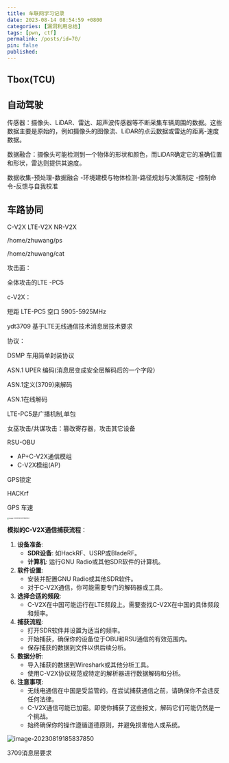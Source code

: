 ```yaml
---
title: 车联网学习记录
date: 2023-08-14 08:54:59 +0800
categories: [漏洞利用总结]
tags: [pwn, ctf]
permalink: /posts/id=70/
pin: false
published:
---
```




## Tbox(TCU)













## 自动驾驶

传感器：摄像头、LiDAR、雷达、超声波传感器等不断采集车辆周围的数据。这些数据主要是原始的，例如摄像头的图像流、LiDAR的点云数据或雷达的距离-速度数据。

数据融合：摄像头可能检测到一个物体的形状和颜色，而LiDAR确定它的准确位置和形状，雷达则提供其速度。

数据收集-预处理-数据融合 -环境建模与物体检测-路径规划与决策制定 -控制命令-反馈与自我校准











## 车路协同

C-V2X   LTE-V2X  NR-V2X



/home/zhuwang/ps

/home/zhuwang/cat

攻击面：

全体攻击的LTE -PC5







c-V2X：

短距 LTE-PC5 空口 5905-5925MHz

ydt3709 基于LTE无线通信技术消息层技术要求

协议：

DSMP 车用简单封装协议

ASN.1 UPER 编码(消息层变成安全层解码后的一个字段）

ASN.1定义(3709)来解码



ASN.1在线解码



LTE-PC5是广播机制,单包

女巫攻击/共谋攻击：篡改寄存器，攻击其它设备

RSU-OBU

- AP+C-V2X通信模组
- C-V2X模组(AP)

GPS锁定

HACKrf

GPS 车速



<img src="https://e4l4pic.oss-cn-beijing.aliyuncs.com/image-20230820231840552.png" alt="image-20230820231840552" style="zoom:25%;" />













**模拟的C-V2X通信捕获流程**：

1. **设备准备**:
   - **SDR设备**: 如HackRF、USRP或BladeRF。
   - **计算机**: 运行GNU Radio或其他SDR软件的计算机。
2. **软件设置**:
   - 安装并配置GNU Radio或其他SDR软件。
   - 对于C-V2X通信，你可能需要专门的解码器或工具。
3. **选择合适的频段**:
   - C-V2X在中国可能运行在LTE频段上。需要查找C-V2X在中国的具体频段和频率。
4. **捕获流程**:
   - 打开SDR软件并设置为适当的频率。
   - 开始捕获，确保你的设备位于OBU和RSU通信的有效范围内。
   - 保存捕获的数据到文件以供后续分析。
5. **数据分析**:
   - 导入捕获的数据到Wireshark或其他分析工具。
   - 使用C-V2X协议规范或特定的解析器进行数据解码和分析。
6. **注意事项**:
   - 无线电通信在中国是受监管的。在尝试捕获通信之前，请确保你不会违反任何法律。
   - C-V2X通信可能已加密。即使你捕获了这些报文，解码它们可能仍然是一个挑战。
   - 始终确保你的操作遵循道德原则，并避免损害他人或系统。

![image-20230819185837850](https://e4l4pic.oss-cn-beijing.aliyuncs.com/image-20230819185839118.png)

3709消息层要求